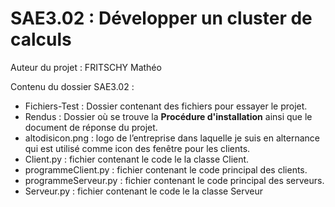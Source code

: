 # SAE3.02 : Développer un cluster de calculs

Auteur du projet : FRITSCHY Mathéo


Contenu du dossier SAE3.02 :

- Fichiers-Test : Dossier contenant des fichiers pour essayer le projet.
- Rendus : Dossier où se trouve la **Procédure d'installation** ainsi que le document de réponse du projet.
- altodisicon.png : logo de l’entreprise dans laquelle je suis en alternance qui est utilisé comme icon des fenêtre pour les clients.
- Client.py : fichier contenant le code le la classe Client.
- programmeClient.py : fichier contenant le code principal des clients.
- programmeServeur.py : fichier contenant le code principal des serveurs.
- Serveur.py : fichier contenant le code le la classe Serveur